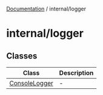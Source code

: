 [Documentation](../../index.md) / internal/logger

# internal/logger

## Classes

| Class | Description |
| ------ | ------ |
| [ConsoleLogger](classes/ConsoleLogger.md) | - |
